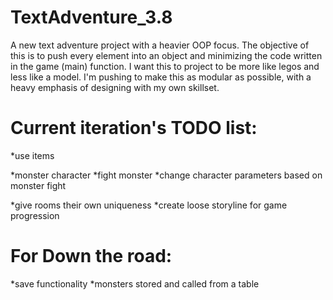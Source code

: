 # TextAdventure_3.8
A new text adventure project with a heavier OOP focus.  The objective of this is to push every element into an object and minimizing the code written in the game (main) function.
I want this to project to be more like legos and less like a model.  I'm pushing to make this as modular as possible, with a heavy emphasis of designing with my own skillset.

# Current iteration's TODO list:
*use items

*monster character
*fight monster
*change character parameters based on monster fight

*give rooms their own uniqueness
*create loose storyline for game progression

# For Down the road:
*save functionality
*monsters stored and called from a table
